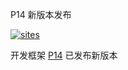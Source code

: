 ﻿P14 新版本发布

[![sites](http://182.61.61.133/link/resources/OSQ.png)](http://www.OS-Q.com)

开发框架 [P14](https://github.com/OS-Q/P14) 已发布新版本


